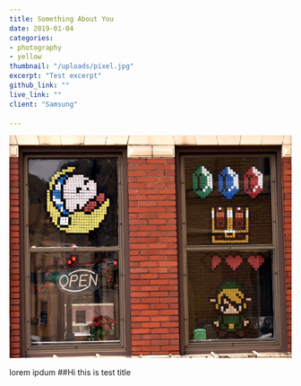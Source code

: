 ```yaml
---
title: Something About You
date: 2019-01-04
categories:
- photography
- yellow
thumbnail: "/uploads/pixel.jpg"
excerpt: "Test excerpt" 
github_link: ""
live_link: ""
client: "Samsung"

---
```

![](/uploads/pixel.jpg)

lorem ipdum
##Hi this is test title